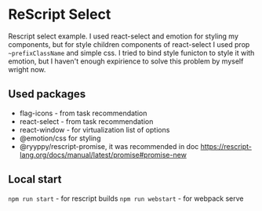 # ReScript Select

Rescript select example.
I used react-select and emotion for styling my components, but for style children components of react-select I used prop `~prefixClassName` and simple css. I tried to bind style funicton to style it with emotion, but I haven't enough expirience to solve this problem by myself wright now.

## Used packages

- flag-icons - from task recommendation
- react-select - from task recommendation
- react-window - for virtualization list of options
- @emotion/css for styling
- @ryyppy/rescript-promise, it was recommended in doc https://rescript-lang.org/docs/manual/latest/promise#promise-new

## Local start

`npm run start` - for rescript builds
`npm run webstart` - for webpack serve
